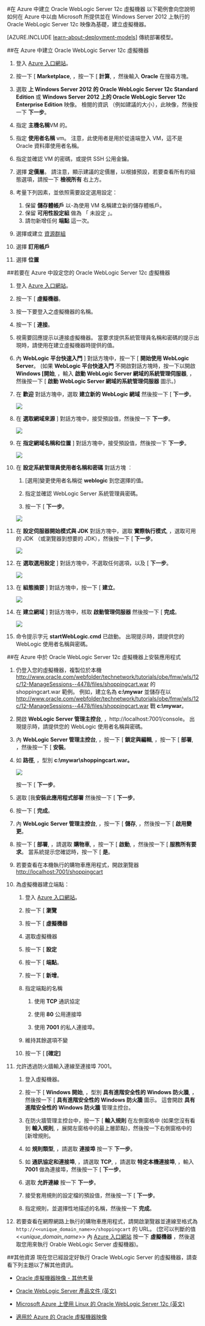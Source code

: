 <properties
    pageTitle="建立 Oracle WebLogic Server 12c VM | Microsoft Azure"
    description="在 Microsoft Azure 中使用資源管理員部署模型建立執行 Windows Server 2012 的 Oracle WebLogic Server 12c 虛擬機器。"
    services="virtual-machines"
    authors="bbenz"
    documentationCenter=""
    tags="azure-resource-manager"/>

<tags
    ms.service="virtual-machines"
    ms.devlang="na"
    ms.topic="article"
    ms.tgt_pltfrm="na"
    ms.workload="infrastructure-services"
    ms.date="06/22/2015"
    ms.author="bbenz" />

#在 Azure 中建立 Oracle WebLogic Server 12c 虛擬機器
以下範例會向您說明如何在 Azure 中以由 Microsoft 所提供並在 Windows Server 2012 上執行的 Oracle WebLogic Server 12c 映像為基礎，建立虛擬機器。

[AZURE.INCLUDE [learn-about-deployment-models](../../includes/learn-about-deployment-models-rm-include.md)] 傳統部署模型。



##在 Azure 中建立 Oracle WebLogic Server 12c 虛擬機器

1. 登入 [Azure 入口網站](https://ms.portal.azure.com/)。

2. 按一下 [ **Marketplace**, ，按一下 [ **計算**, ，然後輸入 **Oracle** 在搜尋方塊。

3.  選取 **上 Windows Server 2012 的 Oracle WebLogic Server 12c Standard Edition** 或 **Windows Server 2012 上的 Oracle WebLogic Server 12c Enterprise Edition** 映像。  檢閱的資訊 （例如建議的大小），此映像，然後按一下 **下一步**。

4.  指定 **主機名稱**VM 的。

5.  指定 **使用者名稱** vm。 注意，此使用者是用於從遠端登入 VM，這不是 Oracle 資料庫使用者名稱。

6.  指定並確認 VM 的密碼，或提供 SSH 公用金鑰。

7.  選擇 **定價層**。  請注意，顯示建議的定價層，以根據預設，若要查看所有的組態選項，請按一下 **檢視所有** 右上方。

8.  考量下列因素，並依照需要設定選用設定：
    1. 保留 **儲存體帳戶** 以-為使用 VM 名稱建立新的儲存體帳戶。
    2. 保留 **可用性設定組** 做為 「 未設定 」。
    3. 請勿新增任何 **端點** 這一次。

9.  選擇或建立 [資源群組](resource-group-portal.md)

10. 選擇 **訂用帳戶**

11. 選擇 **位置**


##若要在 Azure 中設定您的 Oracle WebLogic Server 12c 虛擬機器

1. 登入 [Azure 入口網站](https://ms.portal.azure.com/)。

2.  按一下 [ **虛擬機器**。

3.  按一下要登入之虛擬機器的名稱。

4.  按一下 [ **連接**。

5.  視需要回應提示以連接虛擬機器。 當要求提供系統管理員名稱和密碼的提示出現時，請使用在建立虛擬機器時提供的值。

6.  內 **WebLogic 平台快速入門** ] 對話方塊中，按一下 [ **開始使用 WebLogic Server**。 (如果 **WebLogic 平台快速入門** 不開啟對話方塊時，按一下以開啟 **Windows [開始**, ，輸入 **啟動 WebLogic Server 網域的系統管理伺服器**, ，然後按一下 [ **啟動 WebLogic Server 網域的系統管理伺服器** 圖示。)

7.  在 **歡迎** 對話方塊中，選取 **建立新的 WebLogic 網域** 然後按一下 [ **下一步**。

    ![](media/virtual-machines-creating-oracle-webLogic-server-12c-virtual-machine/image10.png)

8.  在 **選取網域來源** ] 對話方塊中，接受預設值，然後按一下 **下一步**。

    ![](media/virtual-machines-creating-oracle-webLogic-server-12c-virtual-machine/image11.png)

9.  在 **指定網域名稱和位置** ] 對話方塊中，接受預設值，然後按一下 **下一步**。

    ![](media/virtual-machines-creating-oracle-webLogic-server-12c-virtual-machine/image12.png)

10. 在 **設定系統管理員使用者名稱和密碼** 對話方塊 ︰

    1.  [選用]變更使用者名稱從 **weblogic** 到您選擇的值。

    2.  指定並確認 WebLogic Server 系統管理員密碼。

    3.  按一下 [ **下一步**。

    ![](media/virtual-machines-creating-oracle-webLogic-server-12c-virtual-machine/image13.png)

11. 在 **設定伺服器開始模式與 JDK** 對話方塊中，選取 **實際執行模式**, ，選取可用的 JDK （或瀏覽器到想要的 JDK），然後按一下 [ **下一步**。

    ![](media/virtual-machines-creating-oracle-webLogic-server-12c-virtual-machine/image14.png)

12. 在 **選取選用設定** ] 對話方塊中，不選取任何選項，以及 [ **下一步**。

    ![](media/virtual-machines-creating-oracle-webLogic-server-12c-virtual-machine/image15.png)

13. 在 **組態摘要** ] 對話方塊中，按一下 [ **建立**。

    ![](media/virtual-machines-creating-oracle-webLogic-server-12c-virtual-machine/image16.png)

14. 在 **建立網域** ] 對話方塊中，核取 **啟動管理伺服器** 然後按一下 [ **完成**。

    ![](media/virtual-machines-creating-oracle-webLogic-server-12c-virtual-machine/image17.png)

15. 命令提示字元 **startWebLogic.cmd** 已啟動。 出現提示時，請提供您的 WebLogic 使用者名稱與密碼。

##在 Azure 中於 Oracle WebLogic Server 12c 虛擬機器上安裝應用程式
1.  仍登入您的虛擬機器，複製位於本機 http://www.oracle.com/webfolder/technetwork/tutorials/obe/fmw/wls/12c/12-ManageSessions--4478/files/shoppingcart.war 的 shoppingcart.war 範例。 例如，建立名為 **c:\mywar** 並儲存在以 http://www.oracle.com/webfolder/technetwork/tutorials/obe/fmw/wls/12c/12-ManageSessions--4478/files/shoppingcart.war 戰 **c:\mywar**。

2.  開啟 **WebLogic Server 管理主控台**, ，http://localhost:7001/console。 出現提示時，請提供您的 WebLogic 使用者名稱與密碼。

3.  內 **WebLogic Server 管理主控台**, ，按一下 [ **鎖定與編輯**, ，按一下 [ **部署**, ，然後按一下 [ **安裝**。

4.  如 **路徑**, ，型別 **c:\mywar\shoppingcart.war。**

    ![](media/virtual-machines-creating-oracle-webLogic-server-12c-virtual-machine/image18.png)

    按一下 [ **下一步**。

5.  選取 [我**安裝此應用程式部署** 然後按一下 [ **下一步**。

6.  按一下 [ **完成**。

7.  內 **WebLogic Server 管理主控台**, ，按一下 [ **儲存**, ，然後按一下 [ **啟用變更**。

8.  按一下 [ **部署**, ，請選取 **購物車**, ，按一下 [ **啟動**, ，然後按一下 [ **服務所有要求**。 當系統提示您確認時，按一下 [ **是**。

9.  若要查看在本機執行的購物車應用程式，開啟瀏覽器 <http://localhost:7001/shoppingcart>

10. 為虛擬機器建立端點：

    1. 登入 [Azure 入口網站](https://ms.portal.azure.com/)。

    2.  按一下 [ **瀏覽**

    3.  按一下 [ **虛擬機器**

    4.  選取虛擬機器

    5.  按一下 [ **設定**

    6.  按一下 [ **端點**。

    7.  按一下 [ **新增**。

    8.  指定端點的名稱

        1. 使用 **TCP** 通訊協定

        2. 使用 **80** 公用連接埠

        3. 使用 **7001** 的私人連接埠。

    9.  維持其餘選項不變

    10. 按一下 [ **[確定]**

11. 允許透過防火牆輸入連線至連接埠 7001。

    1.  登入虛擬機器。

    2.  按一下 [ **Windows 開始**, ，型別 **具有進階安全性的 Windows 防火牆**, ，然後按一下 [ **具有進階安全性的 Windows 防火牆** 圖示。 這會開啟 **具有進階安全性的 Windows 防火牆** 管理主控台。

    3.  在防火牆管理主控台中，按一下 [ **輸入規則** 在左側窗格中 (如果您沒有看到 **輸入規則**, ，展開左窗格中的最上層節點)，然後按一下右側窗格中的 [新增規則。

    4.  如 **規則類型**, ，請選取 **連接埠** 按一下 **下一步**。

    5.  如 **通訊協定和連接埠**, ，請選取 **TCP**, ，請選取 **特定本機連接埠**, ，輸入 **7001** 做為連接埠，然後按一下 [ **下一步**。

    6.  選取 **允許連線** 按一下 **下一步**。

    7.  接受套用規則的設定檔的預設值，然後按一下 [ **下一步**。

    8.  指定規則，並選擇性地描述的名稱，然後按一下 **完成**。

12. 若要查看在網際網路上執行的購物車應用程式，請開啟瀏覽器並連線至格式為 `http://<<unique_domain_name>>/shoppingcart` 的 URL。 (您可以判斷的值 <<*unique_domain_name*>> 內 [Azure 入口網站](https://ms.portal.azure.com/) 按一下 **虛擬機器** ，然後選取您用來執行 Orable WebLogic Server 虛擬機器)。


##其他資源
現在您已經設定好執行 Oracle WebLogic Server 的虛擬機器，請查看下列主題以了解其他資訊。

-   [Oracle 虛擬機器映像 - 其他考量](virtual-machines-miscellaneous-considerations-oracle-virtual-machine-images.md)

-   [Oracle WebLogic Server 產品文件 (英文)](http://www.oracle.com/technetwork/middleware/weblogic/documentation/index.html)

-   [Microsoft Azure 上使用 Linux 的 Oracle WebLogic Server 12c (英文)](http://www.oracle.com/technetwork/middleware/weblogic/learnmore/oracle-weblogic-on-azure-wp-2020930.pdf)

-   [適用於 Azure 的 Oracle 虛擬機器映像](virtual-machines-oracle-list-oracle-virtual-machine-images.md)


